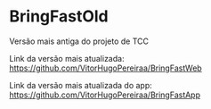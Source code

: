 # BringFastOld

Versão mais antiga do projeto de TCC

Link da versão mais atualizada: https://github.com/VitorHugoPereiraa/BringFastWeb

Link da versão mais atualizada do app: https://github.com/VitorHugoPereiraa/BringFastApp
